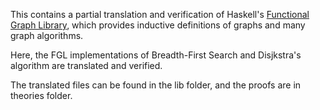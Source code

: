 This contains a partial translation and verification of Haskell's [Functional Graph Library](http://hackage.haskell.org/package/fgl),
which provides inductive definitions of graphs and many graph algorithms. 

Here, the FGL implementations of Breadth-First Search and Disjkstra's algorithm are translated and verified.

The translated files can be found in the lib folder, and the proofs are in theories folder.
